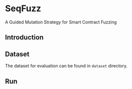 # SeqFuzz
A Guided Mutation Strategy for Smart Contract Fuzzing

## Introduction

## Dataset
The dataset for evaluation can be found in ```dataset``` directory.

## Run
